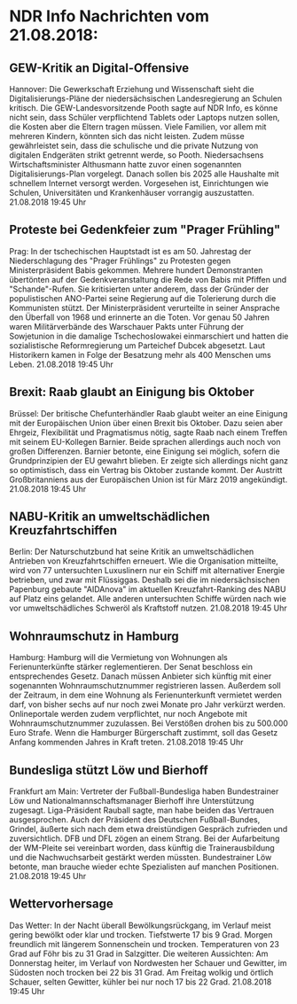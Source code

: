 # NDR Info Nachrichten vom 21.08.2018:


## GEW-Kritik an Digital-Offensive
Hannover: Die Gewerkschaft Erziehung und Wissenschaft sieht die Digitalisierungs-Pläne der niedersächsischen Landesregierung an Schulen kritisch. Die GEW-Landesvorsitzende Pooth sagte auf NDR Info, es könne nicht sein, dass Schüler verpflichtend Tablets oder Laptops nutzen sollen, die Kosten aber die Eltern tragen müssen. Viele Familien, vor allem mit mehreren Kindern, könnten sich das nicht leisten. Zudem müsse gewährleistet sein, dass die schulische und die private Nutzung von digitalen Endgeräten strikt getrennt werde, so Pooth. Niedersachsens Wirtschaftsminister Althusmann hatte zuvor einen sogenannten Digitalisierungs-Plan vorgelegt. Danach sollen bis 2025 alle Haushalte mit schnellem Internet versorgt werden. Vorgesehen ist, Einrichtungen wie Schulen, Universitäten und Krankenhäuser vorrangig auszustatten. 21.08.2018 19:45 Uhr 

## Proteste bei Gedenkfeier zum "Prager Frühling"
Prag: In der tschechischen Hauptstadt ist es am 50. Jahrestag der Niederschlagung des "Prager Frühlings" zu Protesten gegen Ministerpräsident Babis gekommen. Mehrere hundert Demonstranten übertönten auf der Gedenkveranstaltung die Rede von Babis mit Pfiffen und "Schande"-Rufen. Sie kritisierten unter anderem, dass der Gründer der populistischen ANO-Partei seine Regierung auf die Tolerierung durch die Kommunisten stützt. Der Ministerpräsident verurteilte in seiner Ansprache den Überfall von 1968 und erinnerte an die Toten. Vor genau 50 Jahren waren Militärverbände des Warschauer Pakts unter Führung der Sowjetunion in die damalige Tschechoslowakei einmarschiert und hatten die sozialistische Reformregierung um Parteichef Dubcek abgesetzt. Laut Historikern kamen in Folge der Besatzung mehr als 400 Menschen ums Leben. 21.08.2018 19:45 Uhr 

## Brexit: Raab glaubt an Einigung bis Oktober
Brüssel: Der britische Chefunterhändler Raab glaubt weiter an eine Einigung mit der Europäischen Union über einen Brexit bis Oktober. Dazu seien aber Ehrgeiz, Flexibilität und Pragmatismus nötig, sagte Raab nach einem Treffen mit seinem EU-Kollegen Barnier. Beide sprachen allerdings auch noch von großen Differenzen. Barnier betonte, eine Einigung sei möglich, sofern die Grundprinzipien der EU gewahrt blieben. Er zeigte sich allerdings nicht ganz so optimistisch, dass ein Vertrag bis Oktober zustande kommt. Der Austritt Großbritanniens aus der Europäischen Union ist für März 2019 angekündigt. 21.08.2018 19:45 Uhr 

## NABU-Kritik an umweltschädlichen Kreuzfahrtschiffen
Berlin: Der Naturschutzbund hat seine Kritik an umweltschädlichen Antrieben von Kreuzfahrtschiffen erneuert. Wie die Organisation mitteilte, wird von 77 untersuchten Luxuslinern nur ein Schiff mit alternativer Energie betrieben, und zwar mit Flüssiggas. Deshalb sei die im niedersächsischen Papenburg gebaute "AIDAnova" im aktuellen Kreuzfahrt-Ranking des NABU auf Platz eins gelandet. Alle anderen untersuchten Schiffe würden nach wie vor umweltschädliches Schweröl als Kraftstoff nutzen. 21.08.2018 19:45 Uhr 

## Wohnraumschutz in Hamburg
Hamburg: Hamburg will die Vermietung von Wohnungen als Ferienunterkünfte stärker reglementieren. Der Senat beschloss ein entsprechendes Gesetz. Danach müssen Anbieter sich künftig mit einer sogenannten Wohnraumschutznummer registrieren lassen. Außerdem soll der Zeitraum, in dem eine Wohnung als Ferienunterkunft vermietet werden darf, von bisher sechs auf nur noch zwei Monate pro Jahr verkürzt werden. Onlineportale werden zudem verpflichtet, nur noch Angebote mit Wohnraumschutznummer zuzulassen. Bei Verstößen drohen bis zu 500.000 Euro Strafe. Wenn die Hamburger Bürgerschaft zustimmt, soll das Gesetz Anfang kommenden Jahres in Kraft treten. 21.08.2018 19:45 Uhr 

## Bundesliga stützt Löw und Bierhoff
Frankfurt am Main: Vertreter der Fußball-Bundesliga haben Bundestrainer Löw und Nationalmannschaftsmanager Bierhoff ihre Unterstützung zugesagt. Liga-Präsident Rauball sagte, man habe beiden das Vertrauen ausgesprochen. Auch der Präsident des Deutschen Fußball-Bundes, Grindel, äußerte sich nach dem etwa dreistündigen Gespräch zufrieden und zuversichtlich. DFB und DFL zögen an einem Strang. Bei der Aufarbeitung der WM-Pleite sei vereinbart worden, dass künftig die Trainerausbildung und die Nachwuchsarbeit gestärkt werden müssten. Bundestrainer Löw betonte, man brauche wieder echte Spezialisten auf manchen Positionen. 21.08.2018 19:45 Uhr 

## Wettervorhersage
Das Wetter: In der Nacht überall Bewölkungsrückgang, im Verlauf meist gering bewölkt oder klar und trocken. Tiefstwerte 17 bis 9 Grad. Morgen freundlich mit längerem Sonnenschein und trocken. Temperaturen von 23 Grad  auf Föhr bis zu 31 Grad in Salzgitter. Die weiteren Aussichten: Am Donnerstag heiter, im Verlauf von Nordwesten her Schauer und Gewitter, im Südosten noch trocken bei 22 bis 31 Grad. Am Freitag wolkig und örtlich Schauer, selten Gewitter, kühler bei nur noch 17 bis 22 Grad. 21.08.2018 19:45 Uhr 
